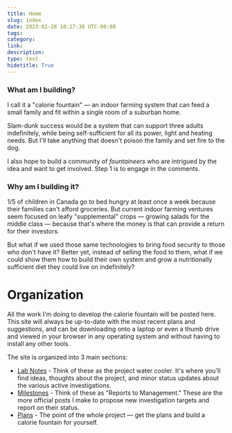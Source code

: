 ```yaml
---
title: Home
slug: index
date: 2023-02-28 10:27:30 UTC-06:00
tags: 
category: 
link: 
description: 
type: text
hidetitle: True
---
```


<div class="d-block">
<div class="row mb-2">
    <div class="col-md-6">
    <div class="card flex-md-row mb-4 box-shadow h-md-250">
    <div class="card-body d-flex flex-column align-items-start">
        <h3 class="mb-0">What am I building?</h1>
        <p>I call it a "calorie fountain" — an indoor farming system that can feed a small family and fit within a single room of a suburban home.</p>
        <p>Slam-dunk success would be a system that can support three adults indefinitely, while being self-sufficient for all its power, light and heating needs. But I'll take anything that doesn't poison the family and set fire to the dog.</p>
        </p>
        <p>I also hope to build a community of <i>fountaineers</i> who are intrigued by the idea and want to get involved. Step 1 is to engage in the comments.</p>
    </div>
    </div>
    </div>
    <div class="col-md-6">
    <div class="card flex-md-row mb-4 box-shadow h-md-250">
    <div class="card-body d-flex flex-column align-items-start">
        <h3 class="mb-0">Why am I building it?</h1>
        <p> 1/5 of children in Canada go to bed hungry at least once a week because their families can't afford groceries. But current indoor farming ventures seem focused on leafy "supplemental" crops — growing salads for the middle class — because that's where the money is that can provide a return for their investors.</p>
        <p>But what if we used those same technologies to bring food security to those who don't have it? Better yet, instead of selling the food to them, what if we could show them how to build their own system and grow a nutritionally sufficient diet they could live on indefinitely?</p>
    </div>
    </div>
    </div>
</div>
</div>

# Organization

All the work I'm doing to develop the calorie fountain will be posted here. This site will always be up-to-date with the most recent plans and suggestions, and can be downloading onto a laptop or even a thumb drive and viewed in your browser in any operating system and without having to install any other tools. 

The site is organized into 3 main sections: 

- [Lab Notes](/priority/labnotes) - Think of these as the project water cooler. It's where you'll find ideas, thoughts about the project, and minor status updates about the various active investigations.
- [Milestones](/priority/milestones) - Think of these as "Reports to Management." These are the more official posts I make to propose new investigation targets and report on their status.
- [Plans](/priority/plans) - The point of the whole project — get the plans and build a calorie fountain for yourself.


